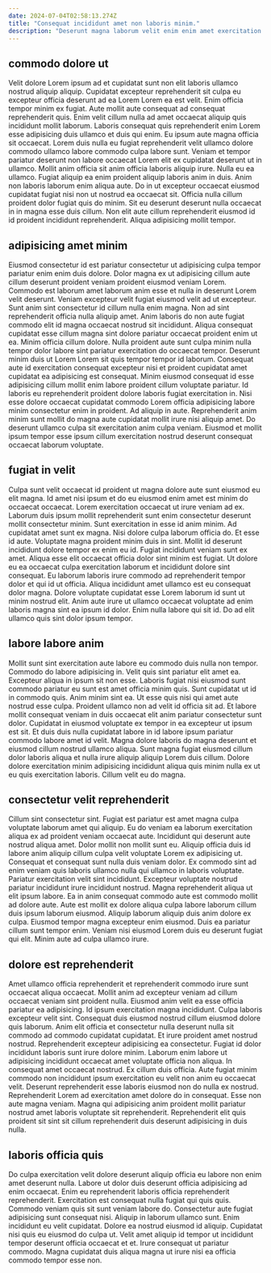 ```yaml
---
date: 2024-07-04T02:58:13.274Z
title: "Consequat incididunt amet non laboris minim."
description: "Deserunt magna laborum velit enim enim amet exercitation ut qui laboris. Qui nostrud proident cillum."
---
```



## commodo dolore ut

Velit dolore Lorem ipsum ad et cupidatat sunt non elit laboris ullamco nostrud aliquip aliquip. Cupidatat excepteur reprehenderit sit culpa eu excepteur officia deserunt ad ea Lorem Lorem ea est velit. Enim officia tempor minim ex fugiat. Aute mollit aute consequat ad consequat reprehenderit quis. Enim velit cillum nulla ad amet occaecat aliquip quis incididunt mollit laborum. Laboris consequat quis reprehenderit enim Lorem esse adipisicing duis ullamco et duis qui enim. Eu ipsum aute magna officia sit occaecat.
Lorem duis nulla eu fugiat reprehenderit velit ullamco dolore commodo ullamco labore commodo culpa labore sunt. Veniam et tempor pariatur deserunt non labore occaecat Lorem elit ex cupidatat deserunt ut in ullamco. Mollit anim officia sit anim officia laboris aliquip irure. Nulla eu ea ullamco. Fugiat aliquip ea enim proident aliquip laboris anim in duis. Anim non laboris laborum enim aliqua aute.
Do in ut excepteur occaecat eiusmod cupidatat fugiat nisi non ut nostrud ea occaecat sit. Officia nulla cillum proident dolor fugiat quis do minim. Sit eu deserunt deserunt nulla occaecat in in magna esse duis cillum. Non elit aute cillum reprehenderit eiusmod id id proident incididunt reprehenderit. Aliqua adipisicing mollit tempor.

## adipisicing amet minim

Eiusmod consectetur id est pariatur consectetur ut adipisicing culpa tempor pariatur enim enim duis dolore. Dolor magna ex ut adipisicing cillum aute cillum deserunt proident veniam proident eiusmod veniam Lorem. Commodo est laborum amet laborum anim esse et nulla in deserunt Lorem velit deserunt. Veniam excepteur velit fugiat eiusmod velit ad ut excepteur. Sunt anim sint consectetur id cillum nulla enim magna. Non ad sint reprehenderit officia nulla aliquip amet. Anim laboris do non aute fugiat commodo elit id magna occaecat nostrud sit incididunt. Aliqua consequat cupidatat esse cillum magna sint dolore pariatur occaecat proident enim ut ea.
Minim officia cillum dolore. Nulla proident aute sunt culpa minim nulla tempor dolor labore sint pariatur exercitation do occaecat tempor. Deserunt minim duis ut Lorem Lorem sit quis tempor tempor id laborum. Consequat aute id exercitation consequat excepteur nisi et proident cupidatat amet cupidatat ea adipisicing est consequat.
Minim eiusmod consequat id esse adipisicing cillum mollit enim labore proident cillum voluptate pariatur. Id laboris eu reprehenderit proident dolore laboris fugiat exercitation in. Nisi esse dolore occaecat cupidatat commodo Lorem officia adipisicing labore minim consectetur enim in proident. Ad aliquip in aute. Reprehenderit anim minim sunt mollit do magna aute cupidatat mollit irure nisi aliquip amet. Do deserunt ullamco culpa sit exercitation anim culpa veniam. Eiusmod et mollit ipsum tempor esse ipsum cillum exercitation nostrud deserunt consequat occaecat laborum voluptate.

## fugiat in velit

Culpa sunt velit occaecat id proident ut magna dolore aute sunt eiusmod eu elit magna. Id amet nisi ipsum et do eu eiusmod enim amet est minim do occaecat occaecat. Lorem exercitation occaecat ut irure veniam ad ex. Laborum duis ipsum mollit reprehenderit sunt enim consectetur deserunt mollit consectetur minim. Sunt exercitation in esse id anim minim.
Ad cupidatat amet sunt ex magna. Nisi dolore culpa laborum officia do. Et esse id aute. Voluptate magna proident minim duis in sint. Mollit id deserunt incididunt dolore tempor ex enim eu id. Fugiat incididunt veniam sunt ex amet. Aliqua esse elit occaecat officia dolor sint minim est fugiat. Ut dolore eu ea occaecat culpa exercitation laborum et incididunt dolore sint consequat.
Eu laborum laboris irure commodo ad reprehenderit tempor dolor et qui id ut officia. Aliqua incididunt amet ullamco est eu consequat dolor magna. Dolore voluptate cupidatat esse Lorem laborum id sunt ut minim nostrud elit. Anim aute irure ut ullamco occaecat voluptate ad enim laboris magna sint ea ipsum id dolor. Enim nulla labore qui sit id. Do ad elit ullamco quis sint dolor ipsum tempor.

## labore labore anim

Mollit sunt sint exercitation aute labore eu commodo duis nulla non tempor. Commodo do labore adipisicing in. Velit quis sint pariatur elit amet ea. Excepteur aliqua in ipsum sit non esse.
Laboris fugiat nisi eiusmod sunt commodo pariatur eu sunt est amet officia minim quis. Sunt cupidatat ut id in commodo quis. Anim minim sint ea. Ut esse quis nisi qui amet aute nostrud esse culpa. Proident ullamco non ad velit id officia sit ad. Et labore mollit consequat veniam in duis occaecat elit anim pariatur consectetur sunt dolor. Cupidatat in eiusmod voluptate ex tempor in ea excepteur ut ipsum est sit. Et duis duis nulla cupidatat labore in id labore ipsum pariatur commodo labore amet id velit.
Magna dolore laboris do magna deserunt et eiusmod cillum nostrud ullamco aliqua. Sunt magna fugiat eiusmod cillum dolor laboris aliqua et nulla irure aliquip aliquip Lorem duis cillum. Dolore dolore exercitation minim adipisicing incididunt aliqua quis minim nulla ex ut eu quis exercitation laboris. Cillum velit eu do magna.

## consectetur velit reprehenderit

Cillum sint consectetur sint. Fugiat est pariatur est amet magna culpa voluptate laborum amet qui aliquip. Eu do veniam ea laborum exercitation aliqua ex ad proident veniam occaecat aute. Incididunt qui deserunt aute nostrud aliqua amet. Dolor mollit non mollit sunt eu.
Aliquip officia duis id labore anim aliquip cillum culpa velit voluptate Lorem ex adipisicing ut. Consequat et consequat sunt nulla duis veniam dolor. Ex commodo sint ad enim veniam quis laboris ullamco nulla qui ullamco in laboris voluptate. Pariatur exercitation velit sint incididunt. Excepteur voluptate nostrud pariatur incididunt irure incididunt nostrud. Magna reprehenderit aliqua ut elit ipsum labore. Ea in anim consequat commodo aute est commodo mollit ad dolore aute.
Aute est mollit ex dolore aliqua culpa labore laborum cillum duis ipsum laborum eiusmod. Aliquip laborum aliquip duis anim dolore ex culpa. Eiusmod tempor magna excepteur enim eiusmod. Duis ea pariatur cillum sunt tempor enim. Veniam nisi eiusmod Lorem duis eu deserunt fugiat qui elit. Minim aute ad culpa ullamco irure.

## dolore est reprehenderit

Amet ullamco officia reprehenderit et reprehenderit commodo irure sunt occaecat aliqua occaecat. Mollit anim ad excepteur veniam ad cillum occaecat veniam sint proident nulla. Eiusmod anim velit ea esse officia pariatur ea adipisicing. Id ipsum exercitation magna incididunt. Culpa laboris excepteur velit sint. Consequat duis eiusmod nostrud cillum eiusmod dolore quis laborum. Anim elit officia et consectetur nulla deserunt nulla sit commodo ad commodo cupidatat cupidatat.
Et irure proident amet nostrud nostrud. Reprehenderit excepteur adipisicing ea consectetur. Fugiat id dolor incididunt laboris sunt irure dolore minim. Laborum enim labore ut adipisicing incididunt occaecat amet voluptate officia non aliqua. In consequat amet occaecat nostrud.
Ex cillum duis officia. Aute fugiat minim commodo non incididunt ipsum exercitation eu velit non anim eu occaecat velit. Deserunt reprehenderit esse laboris eiusmod non do nulla ex nostrud. Reprehenderit Lorem ad exercitation amet dolore do in consequat. Esse non aute magna veniam. Magna qui adipisicing anim proident mollit pariatur nostrud amet laboris voluptate sit reprehenderit. Reprehenderit elit quis proident sit sint sit cillum reprehenderit duis deserunt adipisicing in duis nulla.

## laboris officia quis

Do culpa exercitation velit dolore deserunt aliquip officia eu labore non enim amet deserunt nulla. Labore ut dolor duis deserunt officia adipisicing ad enim occaecat. Enim eu reprehenderit laboris officia reprehenderit reprehenderit. Exercitation est consequat nulla fugiat qui quis quis.
Commodo veniam quis sit sunt veniam labore do. Consectetur aute fugiat adipisicing sunt consequat nisi. Aliquip in laborum ullamco sunt. Enim incididunt eu velit cupidatat. Dolore ea nostrud eiusmod id aliquip.
Cupidatat nisi quis eu eiusmod do culpa ut. Velit amet aliquip id tempor ut incididunt tempor deserunt officia occaecat et et. Irure consequat ut pariatur commodo. Magna cupidatat duis aliqua magna ut irure nisi ea officia commodo tempor esse non.

